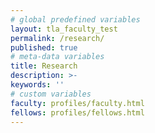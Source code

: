 ```yaml
---
# global predefined variables
layout: tla_faculty_test
permalink: /research/
published: true
# meta-data variables
title: Research
description: >-
keywords: ''
# custom variables
faculty: profiles/faculty.html
fellows: profiles/fellows.html
---
```


